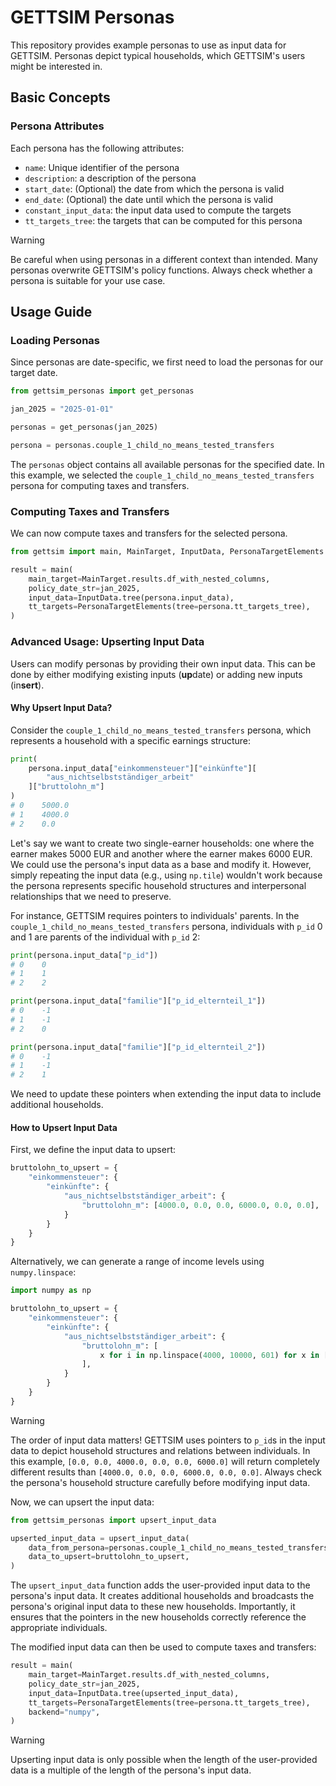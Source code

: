 # GETTSIM Personas

This repository provides example personas to use as input data for GETTSIM. Personas
depict typical households, which GETTSIM's users might be interested in.

## Basic Concepts

### Persona Attributes

Each persona has the following attributes:

- `name`: Unique identifier of the persona
- `description`: a description of the persona
- `start_date`: (Optional) the date from which the persona is valid
- `end_date`: (Optional) the date until which the persona is valid
- `constant_input_data`: the input data used to compute the targets
- `tt_targets_tree`: the targets that can be computed for this persona

> [!WARNING]
> Be careful when using personas in a different context than intended. Many personas
> overwrite GETTSIM's policy functions. Always check whether a persona is suitable for
> your use case.

## Usage Guide

### Loading Personas

Since personas are date-specific, we first need to load the personas for our target
date.

```python
from gettsim_personas import get_personas

jan_2025 = "2025-01-01"

personas = get_personas(jan_2025)

persona = personas.couple_1_child_no_means_tested_transfers
```

The `personas` object contains all available personas for the specified date. In this
example, we selected the `couple_1_child_no_means_tested_transfers` persona for
computing taxes and transfers.

### Computing Taxes and Transfers

We can now compute taxes and transfers for the selected persona.

```python
from gettsim import main, MainTarget, InputData, PersonaTargetElements

result = main(
    main_target=MainTarget.results.df_with_nested_columns,
    policy_date_str=jan_2025,
    input_data=InputData.tree(persona.input_data),
    tt_targets=PersonaTargetElements(tree=persona.tt_targets_tree),
)
```

### Advanced Usage: Upserting Input Data

Users can modify personas by providing their own input data. This can be done by either
modifying existing inputs (**up**date) or adding new inputs (in**sert**).

#### Why Upsert Input Data?

Consider the `couple_1_child_no_means_tested_transfers` persona, which represents a
household with a specific earnings structure:

```python
print(
    persona.input_data["einkommensteuer"]["einkünfte"][
        "aus_nichtselbstständiger_arbeit"
    ]["bruttolohn_m"]
)
# 0    5000.0
# 1    4000.0
# 2    0.0
```

Let's say we want to create two single-earner households: one where the earner makes
5000 EUR and another where the earner makes 6000 EUR. We could use the persona's input
data as a base and modify it. However, simply repeating the input data (e.g., using
`np.tile`) wouldn't work because the persona represents specific household structures
and interpersonal relationships that we need to preserve.

For instance, GETTSIM requires pointers to individuals' parents. In the
`couple_1_child_no_means_tested_transfers` persona, individuals with `p_id` 0 and 1 are
parents of the individual with `p_id` 2:

```python
print(persona.input_data["p_id"])
# 0    0
# 1    1
# 2    2

print(persona.input_data["familie"]["p_id_elternteil_1"])
# 0    -1
# 1    -1
# 2    0

print(persona.input_data["familie"]["p_id_elternteil_2"])
# 0    -1
# 1    -1
# 2    1
```

We need to update these pointers when extending the input data to include additional
households.

#### How to Upsert Input Data

First, we define the input data to upsert:

```python
bruttolohn_to_upsert = {
    "einkommensteuer": {
        "einkünfte": {
            "aus_nichtselbstständiger_arbeit": {
                "bruttolohn_m": [4000.0, 0.0, 0.0, 6000.0, 0.0, 0.0],
            }
        }
    }
}
```

Alternatively, we can generate a range of income levels using `numpy.linspace`:

```python
import numpy as np

bruttolohn_to_upsert = {
    "einkommensteuer": {
        "einkünfte": {
            "aus_nichtselbstständiger_arbeit": {
                "bruttolohn_m": [
                    x for i in np.linspace(4000, 10000, 601) for x in [i, 0.0, 0.0]
                ],
            }
        }
    }
}
```

> [!WARNING]
> The order of input data matters! GETTSIM uses pointers to `p_id`s in the input data to
> depict household structures and relations between individuals. In this example,
> `[0.0, 0.0, 4000.0, 0.0, 0.0, 6000.0]` will return completely different results than
> `[4000.0, 0.0, 0.0, 6000.0, 0.0, 0.0]`. Always check the persona's household structure
> carefully before modifying input data.

Now, we can upsert the input data:

```python
from gettsim_personas import upsert_input_data

upserted_input_data = upsert_input_data(
    data_from_persona=personas.couple_1_child_no_means_tested_transfers.input_data,
    data_to_upsert=bruttolohn_to_upsert,
)
```

The `upsert_input_data` function adds the user-provided input data to the persona's
input data. It creates additional households and broadcasts the persona's original input
data to these new households. Importantly, it ensures that the pointers in the new
households correctly reference the appropriate individuals.

The modified input data can then be used to compute taxes and transfers:

```python
result = main(
    main_target=MainTarget.results.df_with_nested_columns,
    policy_date_str=jan_2025,
    input_data=InputData.tree(upserted_input_data),
    tt_targets=PersonaTargetElements(tree=persona.tt_targets_tree),
    backend="numpy",
)
```

> [!WARNING]
> Upserting input data is only possible when the length of the user-provided data is a
> multiple of the length of the persona's input data.
